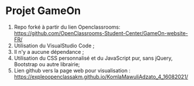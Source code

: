 # Projet GameOn
1. Repo forké à partir du lien Openclassrooms: https://github.com/OpenClassrooms-Student-Center/GameOn-website-FR/
2. Utilisation du VisualStudio Code ;
3. Il n'y a aucune dépendance ;
4. Utilisation du CSS personnalisé et du JavaScript pur, sans jQuery, Bootstrap ou autre librairie;
5. Lien github vers la page web pour visualisation : https://expleoopenclassakm.github.io/KomlaMawuliAdzato_4_16082021/
